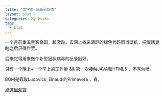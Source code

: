 ```yaml
---
title: "文字雨-记新冠疫情"
layout: post
categories: My Works
tags:
  - html
---
```

一个月前重温黑客帝国，超激动，去网上找来满屏的绿色代码雨当壁纸，把眼睛晃瞎之后只得作罢。

后来觉得用来做个新型冠状病毒的记录挺好。

只有一个晚上+一个早上的工作量 && 第一次接触JAVA和HTML5 ，不喜勿喷。

BGM是截取Ludovico_Einaudi的Primavera ，春。

[点这里观赏](https://github.com/Springbone/Springbone.github.io/tree/master/mywork/code_rain/code_rain.html) 
